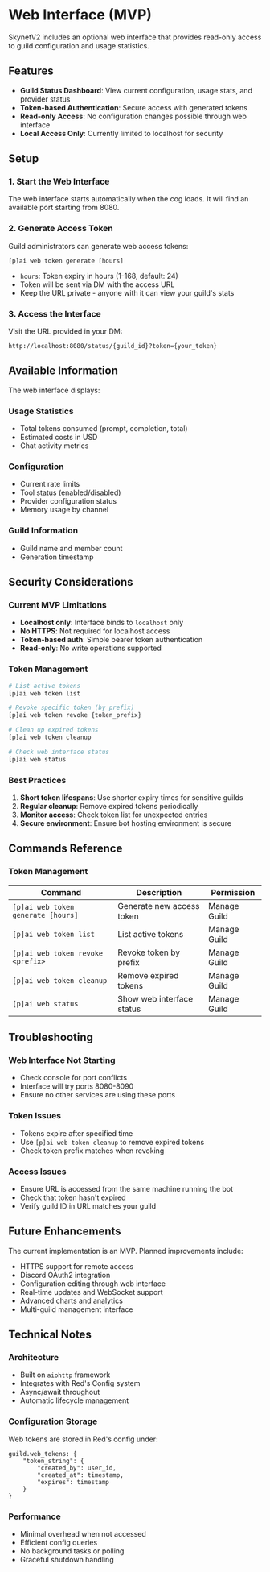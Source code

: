 # Web Interface (MVP)

SkynetV2 includes an optional web interface that provides read-only access to guild configuration and usage statistics.

## Features

- **Guild Status Dashboard**: View current configuration, usage stats, and provider status
- **Token-based Authentication**: Secure access with generated tokens
- **Read-only Access**: No configuration changes possible through web interface
- **Local Access Only**: Currently limited to localhost for security

## Setup

### 1. Start the Web Interface

The web interface starts automatically when the cog loads. It will find an available port starting from 8080.

### 2. Generate Access Token

Guild administrators can generate web access tokens:

```
[p]ai web token generate [hours]
```

- `hours`: Token expiry in hours (1-168, default: 24)
- Token will be sent via DM with the access URL
- Keep the URL private - anyone with it can view your guild's stats

### 3. Access the Interface

Visit the URL provided in your DM:
```
http://localhost:8080/status/{guild_id}?token={your_token}
```

## Available Information

The web interface displays:

### Usage Statistics
- Total tokens consumed (prompt, completion, total)
- Estimated costs in USD
- Chat activity metrics

### Configuration
- Current rate limits
- Tool status (enabled/disabled)
- Provider configuration status
- Memory usage by channel

### Guild Information
- Guild name and member count
- Generation timestamp

## Security Considerations

### Current MVP Limitations
- **Localhost only**: Interface binds to `localhost` only
- **No HTTPS**: Not required for localhost access
- **Token-based auth**: Simple bearer token authentication
- **Read-only**: No write operations supported

### Token Management

```bash
# List active tokens
[p]ai web token list

# Revoke specific token (by prefix)
[p]ai web token revoke {token_prefix}

# Clean up expired tokens
[p]ai web token cleanup

# Check web interface status
[p]ai web status
```

### Best Practices
1. **Short token lifespans**: Use shorter expiry times for sensitive guilds
2. **Regular cleanup**: Remove expired tokens periodically
3. **Monitor access**: Check token list for unexpected entries
4. **Secure environment**: Ensure bot hosting environment is secure

## Commands Reference

### Token Management
| Command | Description | Permission |
|---------|-------------|------------|
| `[p]ai web token generate [hours]` | Generate new access token | Manage Guild |
| `[p]ai web token list` | List active tokens | Manage Guild |
| `[p]ai web token revoke <prefix>` | Revoke token by prefix | Manage Guild |
| `[p]ai web token cleanup` | Remove expired tokens | Manage Guild |
| `[p]ai web status` | Show web interface status | Manage Guild |

## Troubleshooting

### Web Interface Not Starting
- Check console for port conflicts
- Interface will try ports 8080-8090
- Ensure no other services are using these ports

### Token Issues
- Tokens expire after specified time
- Use `[p]ai web token cleanup` to remove expired tokens
- Check token prefix matches when revoking

### Access Issues
- Ensure URL is accessed from the same machine running the bot
- Check that token hasn't expired
- Verify guild ID in URL matches your guild

## Future Enhancements

The current implementation is an MVP. Planned improvements include:
- HTTPS support for remote access
- Discord OAuth2 integration
- Configuration editing through web interface
- Real-time updates and WebSocket support
- Advanced charts and analytics
- Multi-guild management interface

## Technical Notes

### Architecture
- Built on `aiohttp` framework
- Integrates with Red's Config system
- Async/await throughout
- Automatic lifecycle management

### Configuration Storage
Web tokens are stored in Red's config under:
```
guild.web_tokens: {
    "token_string": {
        "created_by": user_id,
        "created_at": timestamp,
        "expires": timestamp
    }
}
```

### Performance
- Minimal overhead when not accessed
- Efficient config queries
- No background tasks or polling
- Graceful shutdown handling
